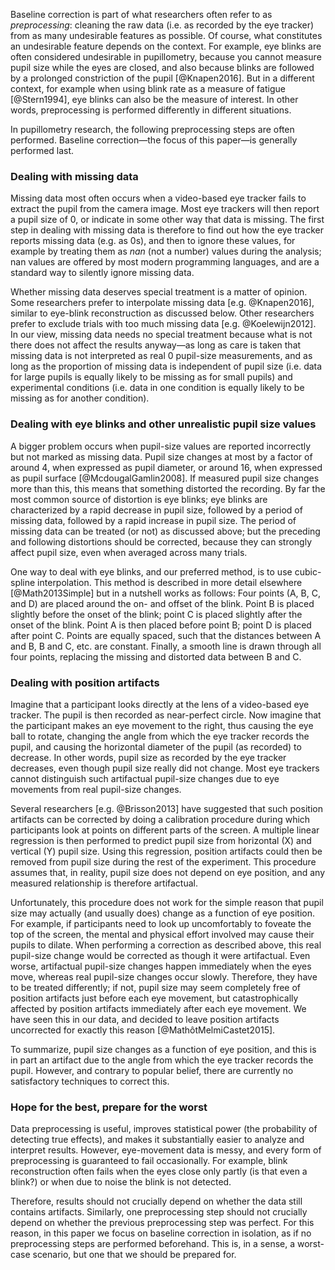 Baseline correction is part of what researchers often refer to as *preprocessing*: cleaning the raw data (i.e. as recorded by the eye tracker) from as many undesirable features as possible. Of course, what constitutes an undesirable feature depends on the context. For example, eye blinks are often considered undesirable in pupillometry, because you cannot measure pupil size while the eyes are closed, and also because blinks are followed by a prolonged constriction of the pupil [@Knapen2016]. But in a different context, for example when using blink rate as a measure of fatigue [@Stern1994], eye blinks can also be the measure of interest. In other words, preprocessing is performed differently in different situations.

In pupillometry research, the following preprocessing steps are often performed. Baseline correction—the focus of this paper—is generally performed last.


### Dealing with missing data

Missing data most often occurs when a video-based eye tracker fails to extract the pupil from the camera image. Most eye trackers will then report a pupil size of 0, or indicate in some other way that data is missing. The first step in dealing with missing data is therefore to find out how the eye tracker reports missing data (e.g. as 0s), and then to ignore these values, for example by treating them as *nan* (not a number) values during the analysis; nan values are offered by most modern programming languages, and are a standard way to silently ignore missing data.

Whether missing data deserves special treatment is a matter of opinion. Some researchers prefer to interpolate missing data [e.g. @Knapen2016], similar to eye-blink reconstruction as discussed below. Other researchers prefer to exclude trials with too much missing data [e.g. @Koelewijn2012]. In our view, missing data needs no special treatment because what is not there does not affect the results anyway—as long as care is taken that missing data is not interpreted as real 0 pupil-size measurements, and as long as the proportion of missing data is independent of pupil size (i.e. data for large pupils is equally likely to be missing as for small pupils) and experimental conditions (i.e. data in one condition is equally likely to be missing as for another condition).


### Dealing with eye blinks and other unrealistic pupil size values

A bigger problem occurs when pupil-size values are reported incorrectly but not marked as missing data. Pupil size changes at most by a factor of around 4, when expressed as pupil diameter, or around 16, when expressed as pupil surface [@McdougalGamlin2008]. If measured pupil size changes more than this, this means that something distorted the recording. By far the most common source of distortion is eye blinks; eye blinks are characterized by a rapid decrease in pupil size, followed by a period of missing data, followed by a rapid increase in pupil size. The period of missing data can be treated (or not) as discussed above; but the preceding and following distortions should be corrected, because they can strongly affect pupil size, even when averaged across many trials.

One way to deal with eye blinks, and our preferred method, is to use cubic-spline interpolation. This method is described in more detail elsewhere [@Math2013Simple] but in a nutshell works as follows: Four points (A, B, C, and D) are placed around the on- and offset of the blink. Point B is placed slightly before the onset of the blink; point C is placed slightly after the onset of the blink. Point A is then placed before point B; point D is placed after point C. Points are equally spaced, such that the distances between A and B, B and C, etc. are constant. Finally, a smooth line is drawn through all four points, replacing the missing and distorted data between B and C.


### Dealing with position artifacts

Imagine that a participant looks directly at the lens of a video-based eye tracker. The pupil is then recorded as near-perfect circle. Now imagine that the participant makes an eye movement to the right, thus causing the eye ball to rotate, changing the angle from which the eye tracker records the pupil, and causing the horizontal diameter of the pupil (as recorded) to decrease. In other words, pupil size as recorded by the eye tracker decreases, even though pupil size really did not change. Most eye trackers cannot distinguish such artifactual pupil-size changes due to eye movements from real pupil-size changes.

Several researchers [e.g. @Brisson2013] have suggested that such position artifacts can be corrected by doing a calibration procedure during which participants look at points on different parts of the screen. A multiple linear regression is then performed to predict pupil size from horizontal (X) and vertical (Y) pupil size. Using this regression, position artifacts could then be removed from pupil size during the rest of the experiment. This procedure assumes that, in reality, pupil size does not depend on eye position, and any measured relationship is therefore artifactual.

Unfortunately, this procedure does not work for the simple reason that pupil size may actually (and usually does) change as a function of eye position. For example, if participants need to look up uncomfortably to foveate the top of the screen, the mental and physical effort involved may cause their pupils to dilate. When performing a correction as described above, this real pupil-size change would be corrected as though it were artifactual. Even worse, artifactual pupil-size changes happen immediately when the eyes move, whereas real pupil-size changes occur slowly. Therefore, they have to be treated differently; if not, pupil size may seem completely free of position artifacts just before each eye movement, but catastrophically affected by position artifacts immediately after each eye movement. We have seen this in our data, and decided to leave position artifacts uncorrected for exactly this reason [@MathôtMelmiCastet2015].

To summarize, pupil size changes as a function of eye position, and this is in part an artifact due to the angle from which the eye tracker records the pupil. However, and contrary to popular belief, there are currently no satisfactory techniques to correct this.


### Hope for the best, prepare for the worst

Data preprocessing is useful, improves statistical power (the probability of detecting true effects), and makes it substantially easier to analyze and interpret results. However, eye-movement data is messy, and every form of preprocessing is guaranteed to fail occasionally. For example, blink reconstruction often fails when the eyes close only partly (is that even a blink?) or when due to noise the blink is not detected.

Therefore, results should not crucially depend on whether the data still contains artifacts. Similarly, one preprocessing step should not crucially depend on whether the previous preprocessing step was perfect. For this reason, in this paper we focus on baseline correction in isolation, as if no preprocessing steps are performed beforehand. This is, in a sense, a worst-case scenario, but one that we should be prepared for.
